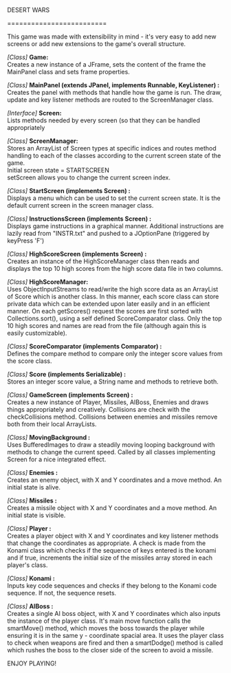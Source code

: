 DESERT WARS

=========================

This game was made with extensibility in mind - it's very easy to add new screens
or add new extensions to the game's overall structure. 

_[Class]_ **Game:**
<br>
Creates a new instance of a JFrame, sets the content of the frame the MainPanel class and sets frame properties.

_[Class]_ **MainPanel (extends JPanel, implements Runnable, KeyListener) :**
<br>
Creates the panel with methods that handle how the game is run. 
The draw, update and key listener methods are routed to the ScreenManager class.

_[Interface]_ **Screen:**
<br>
Lists methods needed by every screen (so that they can be handled appropriately

_[Class]_ **ScreenManager:**
<br>
Stores an ArrayList of Screen types at specific indices and routes method handling
to each of the classes according to the current screen state of the game. 
<br>
Initial screen state = STARTSCREEN
<br>
setScreen allows you to change the current screen index.

_[Class]_ **StartScreen (implements Screen) :**
<br>
Displays a menu which can be used to set the current screen state. 
It is the default current screen in the screen manager class.

_[Class]_ **InstructionsScreen (implements Screen) :**
<br>
Displays game instructions in a graphical manner. Additional instructions are lazily
read from "INSTR.txt" and pushed to a JOptionPane (triggered by keyPress 'F')

_[Class]_ **HighScoreScreen (implements Screen) :**
<br>
Creates an instance of the HighScoreManager class then reads and displays the top 10
high scores from the high score data file in two columns.

_[Class]_ **HighScoreManager:**
<br>
Uses ObjectInputStreams to read/write the high score data as an ArrayList of Score
which is another class. In this manner, each score class can store private data
which can be extended upon later easily and in an efficient manner. On each 
getScores() request the scores are first sorted with Collections.sort(), using a
self defined ScoreComparator class. Only the top 10 high scores and names are read 
from the file (although again this is easily customizable).

_[Class]_ **ScoreComparator (implements Comparator) :**
<br>
Defines the compare method to compare only the integer score values from the score
class.

_[Class]_ **Score (implements Serializable) :**
<br>
Stores an integer score value, a String name and methods to retrieve both.

_[Class]_ **GameScreen (implements Screen) :**
<br>
Creates a new instance of Player, Missiles, AIBoss, Enemies and draws things 
appropriately and creatively. Collisions are check with the checkCollisions method.
Collisions between enemies and missiles remove both from their local ArrayLists.

_[Class]_ **MovingBackground :**
<br>
Uses BufferedImages to draw a steadily moving looping background with methods
to change the current speed. Called by all classes implementing Screen for a
nice integrated effect.

_[Class]_ **Enemies :**
<br>
Creates an enemy object, with X and Y coordinates and a move method. An initial
state is alive.

_[Class]_ **Missiles :**
<br>
Creates a missile object with X and Y coordinates and a move method. An initial 
state is visible.

_[Class]_ **Player :**
<br>
Creates a player object with X and Y coordinates and key listener methods that 
change the coordinates as appropriate. A check is made from the Konami class which
checks if the sequence of keys entered is the konami and if true, increments the
initial size of the missiles array stored in each player's class. 

_[Class]_ **Konami :**
<br>
Inputs key code sequences and checks if they belong to the Konami code sequence.
If not, the sequence resets.

_[Class]_ **AIBoss :**
<br>
Creates a single AI boss object, with X and Y coordinates which also inputs the 
instance of the player class. It's main move function calls the smartMove() method,
which moves the boss towards the player while ensuring it is in the same 
y - coordinate spacial area. It uses the player class to check when weapons are
fired and then a smartDodge() method is called which rushes the boss to the closer
side of the screen to avoid a missile.

ENJOY PLAYING!


